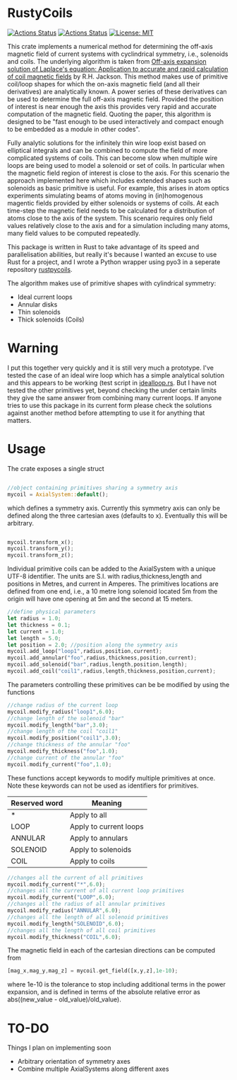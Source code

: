 # RustyCoils
[![Actions Status](https://github.com/jdrtommey/solenoid/workflows/Test/badge.svg)](https://github.com/jdrtommey/rustycoils/actions)
[![Actions Status](https://github.com/jdrtommey/solenoid/workflows/LintFormat/badge.svg)](https://github.com/jdrtommey/rustycoils/actions)
[![License: MIT](https://img.shields.io/badge/License-MIT-yellow.svg)](https://opensource.org/licenses/MIT)

This crate implements a numerical method for determining the off-axis magnetic field of current systems with cyclindrical symmetry, i.e., solenoids and coils. The underlying algorithm is taken from [Off-axis expansion solution of Laplace's equation: Application to accurate and rapid calculation of coil magnetic fields](https://ieeexplore.ieee.org/document/760416) by R.H. Jackson. This method makes use of primitive coil/loop shapes for which the on-axis magnetic field (and all their derivatives) are analytically known. A power series of these derivatives can be used to determine the full off-axis magnetic field. Provided the position of interest is near enough the axis this provides very rapid and accurate computation of the magnetic field. Quoting the paper, this algorithm is designed to be "fast enough to be used interactively and compact enough to be embedded as a module in other codes".

Fully analytic solutions for the infinitely thin wire loop exist based on elliptical integrals and can be combined to compute the field of more complicated systems of coils. This can become slow when multiple wire loops are being used to model a solenoid or set of coils. In particular when the magnetic field region of interest is close to the axis. For this scenario the approach implemented here which includes extended shapes such as solenoids as basic primitive is useful. For example, this arises in atom optics experiments simulating beams of atoms moving in (in)homogenous magentic fields provided by either solenoids or systems of coils. At each time-step the magnetic field needs to be calculated for a distribution of atoms close to the axis of the system. This scenario requires only field values relatively close to the axis and for a simulation including many atoms, many field values to be computed repeatedly. 

This package is written in Rust to take advantage of its speed and parallelisation abilities, but really it's because I wanted an excuse to use Rust for a project, and I wrote a Python wrapper using pyo3 in a seperate repository [rustpycoils](https://github.com/jdrtommey/rustpycoils).

The algorithm makes use of primitive shapes with cylindrical symmetry:

* Ideal current loops
* Annular disks
* Thin solenoids 
* Thick solenoids (Coils)

# Warning
 
I put this together very quickly and it is still very much a prototype. I've tested the case of an ideal wire loop which has a simple analytical solution
and this appears to be working (test script in [idealloop.rs](./tests/idealloop.rs). But I have not tested the other primitives yet, beyond checking the under certain limits they give the same answer from combining many current loops. If anyone tries to use this package in its current form please check the solutions against another method before attempting to use it for anything that matters.

# Usage 

The crate exposes a single struct 
```rust

//object containing primitives sharing a symmetry axis
mycoil = AxialSystem::default(); 
```
which defines a symmetry axis. Currently this symmetry axis can only be defined along the three cartesian axes (defaults to x). Eventually this will be arbitrary. 

```rust

mycoil.transform_x();
mycoil.transform_y();
mycoil.transform_z();

```

Individual primitive coils can be added to the AxialSystem with a unique UTF-8 identifier. The units are S.I. with radius,thickness,length and positions in Metres, and current in Amperes. 
The primitives locations are defined from one end, i.e., a 10 metre long solenoid located 5m from the origin will have one opening at 5m and the second at 15 meters. 

```rust
//define physical parameters
let radius = 1.0;
let thickness = 0.1;
let current = 1.0;
let length = 5.0;
let position = 2.0; //position along the symmetry axis
mycoil.add_loop("loop1",radius,position,current);
mycoil.add_annular("foo",radius,thickness,position,current);
mycoil.add_solenoid("bar",radius,length,position,length);
mycoil.add_coil("coil1",radius,length,thickness,position,current);
```
The parameters controlling these primitives can be be modified by using the functions 
```rust
//change radius of the current loop
mycoil.modify_radius("loop1",6.0); 
//change length of the solenoid "bar"
mycoil.modify_length("bar",3.0); 
//change length of the coil "coil1"
mycoil.modify_position("coil1",3.0); 
//change thickness of the annular "foo"
mycoil.modify_thickness("foo",1.0); 
//change current of the annular "foo"
mycoil.modify_current("foo",1.0); 
```

These functions accept keywords to modify multiple primitives at once. Note these keywords can not be used as identifiers for primitives.

| Reserved word  | Meaning |
| -------------  | ------------- |
| *   | Apply to all  |
| LOOP   | Apply to current loops  |
| ANNULAR   | Apply to annulars  |
| SOLENOID   | Apply to solenoids  |
| COIL   | Apply to coils  |


```rust
//changes all the current of all primitives
mycoil.modify_current("*",6.0); 
//changes all the current of all current loop primitives
mycoil.modify_current("LOOP",6.0); 
//changes all the radius of all annular primitives
mycoil.modify_radius("ANNULAR",6.0);  
//changes all the length of all solenoid primitives
mycoil.modify_length("SOLENOID",6.0);
//changes all the length of all coil primitives
mycoil.modify_thickness("COIL",6.0);  
```

The magnetic field in each of the cartesian directions can be computed from 
```rust
[mag_x,mag_y,mag_z] = mycoil.get_field([x,y,z],1e-10);
```
where 1e-10 is the tolerance to stop including additional terms in the power expansion, and is defined in terms of the absolute relative error as abs((new_value - old_value)/old_value).

# TO-DO

Things I plan on implementing soon

- Arbitrary orientation of symmetry axes
- Combine multiple AxialSystems along different axes
